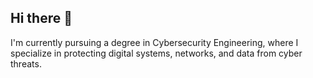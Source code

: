 ## Hi there 👋
I'm currently pursuing a degree in Cybersecurity Engineering, where I specialize in protecting digital systems, networks, and data from cyber threats.
